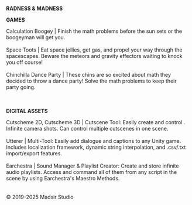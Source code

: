 **RADNESS & MADNESS**

**GAMES**

Calculation Boogey | Finish the math problems before the sun sets or the boogeyman will get you.<br><br>
Space Toots | Eat space jellies, get gas, and propel your way through the spacescapes. Beware the meteors and gravity effectors waiting to knock you off course!<br><br>
Chinchilla Dance Party | These chins are so excited about math they decided to throw a dance party! Solve the math problems to keep their party going.<br><br>
<br>

**DIGITAL ASSETS**

Cutscheme  2D, Cutscheme 3D | Cutscene Tool: Easily create and control . Infinite camera shots. Can control multiple cutscenes in one scene.<br><br>
Utterer | Multi-Tool: Easily add dialogue and captions to any Unity game. Includes localization framework, dynamic string interpolation, and .csv/.txt import/export features.<br><br>
Earchestra | Sound Manager & Playlist Creator: Create and store infinite audio playlists. Access and command all of them from any script in the scene by using Earchestra's Maestro Methods.<br><br>
<br>
© 2019-2025 Madsir Studio
